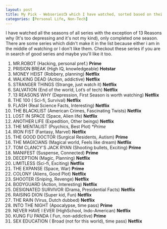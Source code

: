 ```yaml
---
layout: post
title: My Pick - Webseries📺 which I have watched, sorted based on their watchability [Updated:17/06/2020].
categories: [Personal Life, Non-Tech]
---
```

I have watched all the seasons of all series with the exception of 13 Reasons why (It's too depressing and it's not my kind), only completed one season. There are some series which didn't make it in the list because either i am in the middle of watching or I don't like them. Checkout these series if you are in search of good series and maybe you'll like it too. 

1. MR.ROBOT (Hacking, personal pref.) **Prime** 
2. PRISION BREAK (High IQ, knowledgeable) **Hotstar** 
3. MONEY HEIST (Robbery, planning) **Netflix** 
4. WALKING DEAD (Action, addictive) **Netflix** 
5. STRANGER THINGS (Strange, just watch it) **Netflix** 
6. SALVATION (End of the world, Lot’s of tech) **Netflix**
7. 13 REASONS WHY (Depression, First Season is worth watching) **Netflix** 
8. THE 100 ( Sci-fi, Survival) **Netflix** 
9. FLASH (Real Science Facts, Interesting) **Netflix**
10. THE BLACKLIST (American Crimes, Fascinating Twists) **Netflix** 
11. LOST IN SPACE (Space, Alien life) **Netflix**
12. ANOTHER LIFE (Expedition, Other beings) **Netflix**
13. THE MENTALIST (Psychics, Best Plot) **Prime*
14. IRON FIST (Fantasy, Marvel) **Netflix** 
15. THE GOOD DOCTOR (Surgical Residents, Autism) **Prime**
16. THE MAGICIANS (Magical world, Feels like dream) **Netflix**
17. TOM CLANCY'S JACK RYAN (Shooting bullets, Exciting) **Prime**
18. MANIFEST (Suspense, Connected) **Prime**
19. DECEPTION (Magic, Planning) **Netflix**
20. LIMITLESS (Sci-fi, Exciting) **Netflix** 
21. THE EXPANSE (Space, War) **Prime**
22. COLONY (Aliens, Good Plot) **Netflix**
23. SHOOTER (Sniping, Revenge) **Netflix** 
24. BODYGUARD (Action, Interesting) **Netflix** 
25. DESIGNATED SURVIVOR (Drama, Presidential Facts) **Netflix** 
26. RAISING DION (Super kid, Fun) **Netflix**
27. THE RAIN (Virus, Dutch dubbed) **Netflix**
28. INTO THE NIGHT (Apocalypse, time pass) **Prime**
29. NEVER HAVE I EVER (HighSchool, Indo-American) **Netflix**
30. KUNG FU PANDA ( Fun, non-addictive) **Prime** 
31. SEX EDUCATION ( Broad (not for this world), time pass) **Netflix** 
